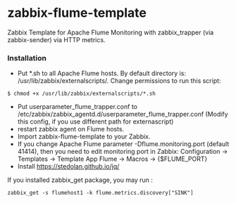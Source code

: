 # zabbix-flume-template
Zabbix Template for Apache Flume Monitoring with zabbix_trapper (via zabbix-sender) via HTTP metrics.

### Installation
* Put *.sh to all Apache Flume hosts. By default directory is: /usr/lib/zabbix/externalscripts/. Change permissions to run this script:
```
$ chmod +x /usr/lib/zabbix/externalscripts/*.sh
```
* Put userparameter_flume_trapper.conf to /etc/zabbix/zabbix_agentd.d/userparameter_flume_trapper.conf (Modify this config, if you use different path for externascript)
* restart zabbix agent on Flume hosts.
* Import zabbix-flume-template to your Zabbix.
* If you change Apache Flume parameter -Dflume.monitoring.port (default 41414), then you need to edit monitoring port in Zabbix: Configuration -> Templates -> Template App Flume -> Macros -> {$FLUME_PORT}
* Install https://stedolan.github.io/jq/

If you installed zabbix_get package, you may run :
```
zabbix_get -s flumehost1 -k flume.metrics.discovery["SINK"]

```
